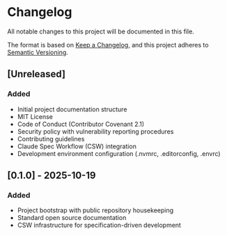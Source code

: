 # Changelog

All notable changes to this project will be documented in this file.

The format is based on [Keep a Changelog](https://keepachangelog.com/en/1.1.0/),
and this project adheres to [Semantic Versioning](https://semver.org/spec/v2.0.0.html).

## [Unreleased]

### Added
- Initial project documentation structure
- MIT License
- Code of Conduct (Contributor Covenant 2.1)
- Security policy with vulnerability reporting procedures
- Contributing guidelines
- Claude Spec Workflow (CSW) integration
- Development environment configuration (.nvmrc, .editorconfig, .envrc)

## [0.1.0] - 2025-10-19

### Added
- Project bootstrap with public repository housekeeping
- Standard open source documentation
- CSW infrastructure for specification-driven development
